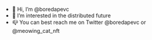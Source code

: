 - 👋 Hi, I’m @boredapevc
- 👀 I’m interested in the distributed future
- 📪 You can best reach me on Twitter @boredapevc or @meowing_cat_nft

<!---
boredapevc/boredapevc is a ✨ special ✨ repository because its `README.md` (this file) appears on your GitHub profile.
You can click the Preview link to take a look at your changes.
--->
